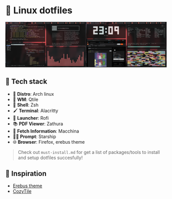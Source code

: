 # 🐧 Linux dotfiles
![banner-screenshot](assets/img/screenshot.png)

## 🔧 Tech stack
- 🧬 **Distro**: Arch linux
- 🐍 **WM**: Qtile
- 🌠 **Shell**: Zsh
- 🖌️ **Terminal**: Alacritty
- 🚀 **Launcher**: Rofi
- 📚 **PDF Viewer**: Zathura
- 🔭 **Fetch Information**: Macchina
- 🧑‍🚀 **Prompt**: Starship
- 🌐 **Browser**: Firefox, erebus theme

> Check out `must-install.md` for get a list of packages/tools to install and setup dotfiles succesfully!

## 🔎 Inspiration
- [Erebus theme](https://github.com/kadaxi)
- [CozyTile](https://github.com/Darkkal44/CozyTile)